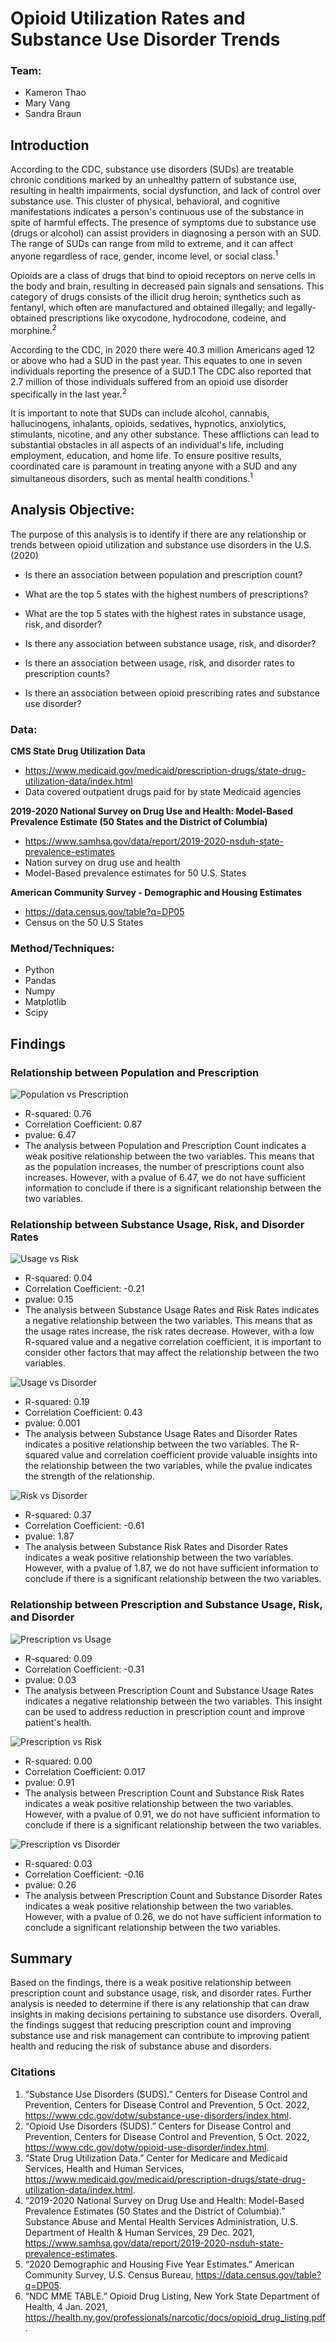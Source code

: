 # Opioid Utilization Rates and Substance Use Disorder Trends
### Team:
* Kameron Thao
* Mary Vang
* Sandra Braun 

## Introduction
According to the CDC, substance use disorders (SUDs) are treatable chronic conditions marked by an unhealthy pattern of substance use, resulting in health impairments, social dysfunction, and lack of control over substance use. This cluster of physical, behavioral, and cognitive manifestations indicates a person's continuous use of the substance in spite of harmful effects. The presence of symptoms due to substance use (drugs or alcohol) can assist providers in diagnosing a person with an SUD. The range of SUDs can range from mild to extreme, and it can affect anyone regardless of race, gender, income level, or social class.<sup>1</sup>

Opioids are a class of drugs that bind to opioid receptors on nerve cells in the body and brain, resulting in decreased pain signals and sensations. This category of drugs consists of the illicit drug heroin; synthetics such as fentanyl, which often are manufactured and obtained illegally; and legally-obtained prescriptions like oxycodone, hydrocodone, codeine, and morphine.<sup>2</sup>

According to the CDC, in 2020 there were 40.3 million Americans aged 12 or above who had a SUD in the past year. This equates to one in seven individuals reporting the presence of a SUD.1 The CDC also reported that 2.7 million of those individuals suffered from an opioid use disorder specifically in the last year.<sup>2</sup>

It is important to note that SUDs can include alcohol, cannabis, hallucinogens, inhalants, opioids, sedatives, hypnotics, anxiolytics, stimulants, nicotine, and any other substance. These afflictions can lead to substantial obstacles in all aspects of an individual's life, including employment, education, and home life. To ensure positive results, coordinated care is paramount in treating anyone with a SUD and any simultaneous disorders, such as mental health conditions.<sup>1</sup>

## Analysis Objective: 
The purpose of this analysis is to identify if there are any relationship or trends between opioid utilization and substance use disorders in the U.S. (2020)

* Is there an association between population and prescription count? 
* What are the top 5 states with the highest numbers of prescriptions? 

* What are the top 5 states with the highest rates in substance usage, risk, and disorder? 
* Is there any association between substance usage, risk, and disorder?

* Is there an association between usage, risk, and disorder rates to prescription counts? 
* Is there an association between opioid prescribing rates and substance use disorder? 

### Data:
**CMS State Drug Utilization Data**
* https://www.medicaid.gov/medicaid/prescription-drugs/state-drug-utilization-data/index.html
* Data covered outpatient drugs paid for by state Medicaid agencies 

**2019-2020 National Survey on Drug Use and Health: Model-Based Prevalence Estimate (50 States and the District of Columbia)** 
* https://www.samhsa.gov/data/report/2019-2020-nsduh-state-prevalence-estimates
* Nation survey on drug use and health 
* Model-Based prevalence estimates for 50 U.S. States

**American Community Survey - Demographic and Housing Estimates**
* https://data.census.gov/table?q=DP05
* Census on the 50 U.S States 

### Method/Techniques: 
* Python
* Pandas
* Numpy 
* Matplotlib 
* Scipy 

## Findings 
### Relationship between Population and Prescription

![Population vs Prescription](Images/1/Population%20vs%20Prescription.png)

* R-squared: 0.76
* Correlation Coefficient: 0.87
* pvalue: 6.47
* The analysis between Population and Prescription Count indicates a weak positive relationship between the two variables. This means that as the population increases, the number of prescriptions count also increases. However, with a pvalue of 6.47, we do not have sufficient information to conclude if there is a significant relationship between the two variables.  

### Relationship between Substance Usage, Risk, and Disorder Rates

![Usage vs Risk](Images/2/Usage%20vs%20Risk.png)

* R-squared: 0.04
* Correlation Coefficient: -0.21
* pvalue: 0.15
* The analysis between Substance Usage Rates and Risk Rates indicates a negative relationship between the two variables. This means that as the usage rates increase, the risk rates decrease. However, with a low R-squared value and a negative correlation coefficient, it is important to consider other factors that may affect the relationship between the two variables. 

![Usage vs Disorder](Images/2/Usage%20vs%20Disorder.png)

* R-squared: 0.19
* Correlation Coefficient: 0.43
* pvalue: 0.001
* The analysis between Substance Usage Rates and Disorder Rates indicates a positive relationship between the two variables. The R-squared value and correlation coefficient provide valuable insights into the relationship between the two variables, while the pvalue indicates the strength of the relationship. 

![Risk vs Disorder](Images/2/Risk%20vs%20Disorder.png)

* R-squared: 0.37
* Correlation Coefficient: -0.61
* pvalue: 1.87
* The analysis between Substance Risk Rates and Disorder Rates indicates a weak positive relationship between the two variables. However, with a pvalue of 1.87, we do not have sufficient information to conclude if there is a significant relationship between the two variables. 

### Relationship between Prescription and Substance Usage, Risk, and Disorder

![Prescription vs Usage](Images/3/Rx%20vs%20Usage.png)

* R-squared: 0.09
* Correlation Coefficient: -0.31
* pvalue: 0.03
* The analysis between Prescription Count and Substance Usage Rates indicates a negative relationship between the two variables. This insight can be used to address reduction in prescription count and improve patient's health. 

![Prescription vs Risk](Images/3/Rx%20vs%20Risk.png)

* R-squared: 0.00
* Correlation Coefficient: 0.017
* pvalue: 0.91
* The analysis between Prescription Count and Substance Risk Rates indicates a weak positive relationship between the two variables. However, with a pvalue of 0.91, we do not have sufficient information to conclude if there is a significant relationship between the two variables. 

![Prescription vs Disorder](Images/3/Rx%20vs%20Disorder.png)

* R-squared: 0.03
* Correlation Coefficient: -0.16
* pvalue: 0.26
* The analysis between Prescription Count and Substance Disorder Rates indicates a weak positive relationship between the two variables. However, with a pvalue of 0.26, we do not have sufficient information to conclude a significant relationship between the two variables. 

## Summary
Based on the findings, there is a weak positive relationship between prescription count and substance usage, risk, and disorder rates. Further analysis is needed to determine if there is any relationship that can draw insights in making decisions pertaining to substance use disorders. Overall, the findings suggest that reducing prescription count and improving substance use and risk management can contribute to improving patient health and reducing the risk of substance abuse and disorders. 

### Citations

1.	“Substance Use Disorders (SUDS).” Centers for Disease Control and Prevention, Centers for Disease Control and Prevention, 5 Oct. 2022, https://www.cdc.gov/dotw/substance-use-disorders/index.html. 
2.	“Opioid Use Disorders (SUDS).” Centers for Disease Control and Prevention, Centers for Disease Control and Prevention, 5 Oct. 2022, https://www.cdc.gov/dotw/opioid-use-disorder/index.html. 
3.	“State Drug Utilization Data.” Center for Medicare and Medicaid Services, Health and Human Services, https://www.medicaid.gov/medicaid/prescription-drugs/state-drug-utilization-data/index.html.
4.	“2019-2020 National Survey on Drug Use and Health: Model-Based Prevalence Estimates (50 States and the District of Columbia).” Substance Abuse and Mental Health Services Administration, U.S. Department of Health &amp; Human Services, 29 Dec. 2021, https://www.samhsa.gov/data/report/2019-2020-nsduh-state-prevalence-estimates.
5.	“2020 Demographic and Housing Five Year Estimates.” American Community Survey, U.S. Census Bureau, https://data.census.gov/table?q=DP05.
6.	“NDC MME TABLE.” Opioid Drug Listing, New York State Department of Health, 4 Jan. 2021, https://health.ny.gov/professionals/narcotic/docs/opioid_drug_listing.pdf.